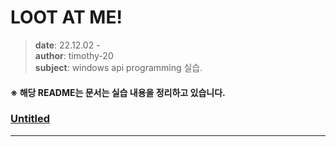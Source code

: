 # LOOT AT ME!

> **date**: 22.12.02 - <br>
> **author**: timothy-20 <br>
> **subject**: windows api programming 실습.

#### ※ 해당 README는 문서는 실습 내용을 정리하고 있습니다.

### [Untitled](https://namu.wiki/w/%ED%97%9D%EA%B0%80%EB%A6%AC%EC%95%88%20%ED%91%9C%EA%B8%B0%EB%B2%95)

---